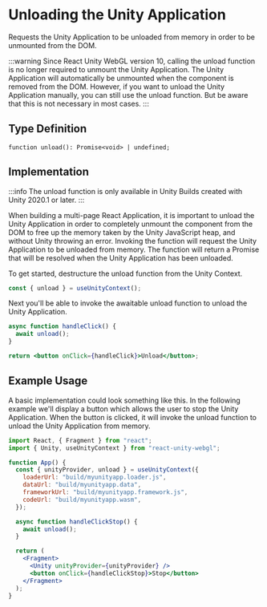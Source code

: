 # Unloading the Unity Application

Requests the Unity Application to be unloaded from memory in order to be unmounted from the DOM.

:::warning
Since React Unity WebGL version 10, calling the unload function is no longer required to unmount the Unity Application. The Unity Application will automatically be unmounted when the component is removed from the DOM. However, if you want to unload the Unity Application manually, you can still use the unload function. But be aware that this is not necessary in most cases.
:::

## Type Definition

```tsx title="Type Definition"
function unload(): Promise<void> | undefined;
```

## Implementation

:::info
The unload function is only available in Unity Builds created with Unity 2020.1 or later.
:::

When building a multi-page React Application, it is important to unload the Unity Application in order to completely unmount the component from the DOM to free up the memory taken by the Unity JavaScript heap, and without Unity throwing an error. Invoking the function will request the Unity Application to be unloaded from memory. The function will return a Promise that will be resolved when the Unity Application has been unloaded.

To get started, destructure the unload function from the Unity Context.

```jsx showLineNumbers title="Example: Destructuring the unload function"
const { unload } = useUnityContext();
```

Next you'll be able to invoke the awaitable unload function to unload the Unity Application.

```jsx showLineNumbers title="Example: Using the unload function"
async function handleClick() {
  await unload();
}

return <button onClick={handleClick}>Unload</button>;
```

## Example Usage

A basic implementation could look something like this. In the following example we'll display a button which allows the user to stop the Unity Application. When the button is clicked, it will invoke the unload function to unload the Unity Application from memory.

```jsx showLineNumbers title="App.jsx"
import React, { Fragment } from "react";
import { Unity, useUnityContext } from "react-unity-webgl";

function App() {
  const { unityProvider, unload } = useUnityContext({
    loaderUrl: "build/myunityapp.loader.js",
    dataUrl: "build/myunityapp.data",
    frameworkUrl: "build/myunityapp.framework.js",
    codeUrl: "build/myunityapp.wasm",
  });

  async function handleClickStop() {
    await unload();
  }

  return (
    <Fragment>
      <Unity unityProvider={unityProvider} />
      <button onClick={handleClickStop}>Stop</button>
    </Fragment>
  );
}
```
